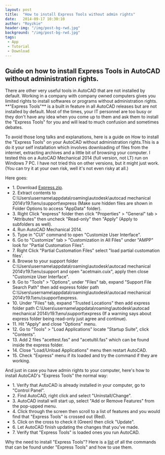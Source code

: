```yaml
---
layout: post
title:  "How to install Express Tools without admin rights"
date:   2014-09-17 10:30:10
author: "Royzkie"
header-img: "/img/post-bg-rwd.jpg"
background: "/img/post-bg-rwd.jpg"
tags:
 - App
 - Tutorial
 - Download
---
```


<h2>Guide on how to install Express Tools in AutoCAD without administration rights.</h2>

<p>There are other very useful tools in AutoCAD that are not installed by default. Working in a company with company owned computers gives you limited rights to install softwares or programs without administration rights. **"Express Tools"** is a built in feature in all AutoCAD releases but are not installed by default. Most of the times, your IT personnel are too busy or they don't have any idea when you come up to them and ask them to install the "Express Tools" for you and will lead to much confusion and sometimes debates.</p>

<p>To avoid those long talks and explanations, here is a guide on How to install the "Express Tools" on your AutoCAD without administration rights.This is a do it your self installation which involves downloading of files from the internet, extracting archives and a little bit of browsing your computer. I tested  this on a AutoCAD Mechanical 2014 (full version, not LT) run on Windows 7 PC. I have not tried this on other versions, but it might just work. (You can try it at your own risk, well it's not even risky at all.)</p>

<p>Here goes:</p>

<ul>
<li>1. Download <a href="https://goo.gl/gKEPIv" target="_blank">Express.zip</a>.</li>
<li>2. Extract contents to C:\Users\username\appdata\roaming\autodesk\autocad mechanical 2014\r19.1\enu\support\express (Make sure hidden files are shown in Folder Options to access "AppData" folder).</li>
<li>3. Right Click "express" folder then click "Properties" > "General" tab > "Attributes" then uncheck "Read-only" then "Apply" (Apply to subfolders as well).</li>
<li>4. Run AutoCAD Mechanical 2014.</li>
<li>5. Type in "CUI" command to open "Customize User Interface".</li>
<li>6. Go to "Customize" tab > "Customization in All Files" under "AMPP" look for "Partial Customation Files".</li>
<li>7. Right Click "Partial Customation Files" select "load partial customation files'.</li>
<li>8. Browse to your support folder C:\Users\username\appdata\roaming\autodesk\autocad mechanical 2014\r19.1\enu\support and open "acetmain.cuix", apply then close "Customize User Interface".</li>
<li>9. Go to "Tools" > "Options", under "Files" tab, expand "Support File Search Path" then add express folder path C:\Users\username\appdata\roaming\autodesk\autocad mechanical 2014\r19.1\enu\support\express.</li>
<li>10. Under "Files" tab, expand "Trusted Locations" then add express folder path C:\Users\username\appdata\roaming\autodesk\autocad mechanical 2014\r19.1\enu\support\express (If a warning says about express folder being read-only just agree and continue).</li>
<li>11. Hit "Apply" and close "Options" menu.</li>
<li>12. Go to "Tools" > "Load Applications" locate "Startup Suite", click "Contents".</li>
<li>13. Add 2 files "acettest.fas" and "acetultil.fas" which can be found inside the express folder.</li>
<li>14. Close "Load/Unload Applications" menu then restart AutoCAD.</li>
<li>15. Check "Express" menu if its loaded and try the command if they are working.</li>
</ul>

<p>And just in case you have admin rights to your computer, here's how to install AutoCAD's "Express Tools" the normal way:</p>

<ul>
<li>1. Verify that AutoCAD is already installed in your computer, go to "Control Panel".</li>
<li>2. Find AutoCAD, right click and select "Uninstall/Change".</li>
<li>3. AutoCAD install will start up, select "Add or Remove Features" from the pop-upped menu.</li>
<li>4. Click through the screen then scroll to a list of features and you would find that "Express Tools" is crossed out (Red).</li>
<li>5. Click on the cross to check it (Green) then click "Update".</li>
<li>6. Let AutoCAD finish updating the changes that you've made.</li>
<li>7. Verify that "Express Tools" is loaded ones you run AutoCAD.</li>
</ul>

<p>Why the need to install "Express Tools"? Here is a <a href="https://goo.gl/s4ckKh" target="_blank">list</a> of all the commands that can be found under "Express Tools" and how to use them.</p>

